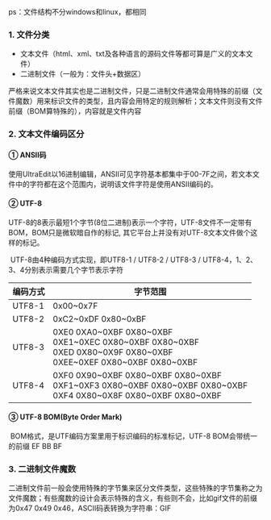 ps：文件结构不分windows和linux，都相同

### 1. 文件分类

- 文本文件（html、xml、txt及各种语言的源码文件等都可算是广义的文本文件）
- 二进制文件（一般为：文件头+数据区）

严格来说文本文件其实也是二进制文件，只是二进制文件通常会用特殊的前缀（文件魔数）用来标识文件的类型，且内容会用特定的规则解析；文本文件则没有文件前缀（BOM算特殊的），内容就是文件内容

### 2. 文本文件编码区分

#### ① ANSII码

​	使用UltraEdit以16进制编辑，ANSII可见字符基本都集中于00-7F之间，若文本文件中的字符都在这个范围内，说明该文件字符是使用ANSII编码的。

#### ② UTF-8

​	UTF-8的8表示最短1个字节(8位二进制)表示一个字符，UTF-8文件不一定带有BOM，BOM只是微软暗自作的标记, 其它平台上并没有对UTF-8文本文件做个这样的标记。

​	UTF-8由4种编码方式实现，即UTF8-1 / UTF8-2 / UTF8-3 / UTF8-4，1、2、3、4分别表示需要几个字节表示字符

| 编码方式 | 字节范围                                                     |
| -------- | ------------------------------------------------------------ |
| UTF8-1   | 0x00~0x7F                                                    |
| UTF8-2   | 0xC2~0xDF 0x80~0xBF                                          |
| UTF8-3   | 0XE0 0XA0~0XBF 0X80~0XBF<br/>0XE1~0XEC 0X80~0XBF 0X80~0XBF<br/>0XED 0X80~0X9F 0X80~0XBF<br>0XEE~0XEF 0X80~0XBF 0X80~0XBF |
| UTF8-4   | 0XF0 0X90~0XBF 0X80~0XBF 0X80~0XBF<br/>0XF1~0XF3 0X80~0XBF 0X80~0XBF 0X80~0XBF<br/>0XF4 0X80~0X8F 0X80~0XBF 0X80~0XBF |

#### ③ UTF-8 BOM(Byte Order Mark)

​	BOM格式，是UTF编码方案里用于标识编码的标准标记，UTF-8 BOM会带统一的前缀 EF BB BF

### 3. 二进制文件魔数

二进制文件前一般会使用特殊的字节集来区分文件类型，这些特殊的字节集称之为文件魔数；有些魔数的设计会表示特殊的含义，有些则不会，比如gif文件的前缀为0x47 0x49 0x46，ASCII码表转换为字符串：GIF

[可参考]: https://zhuanlan.zhihu.com/p/20693043	"二进制文件格式设计"

